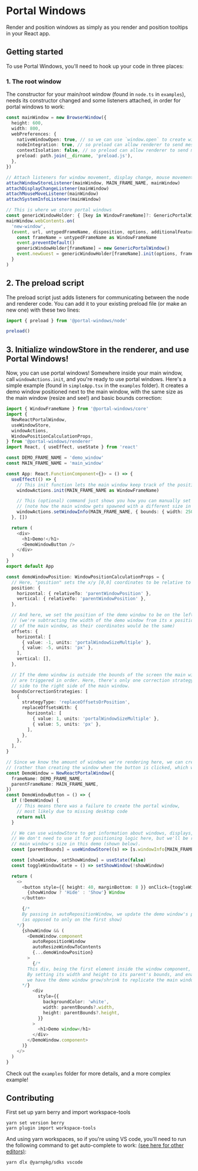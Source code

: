 # Portal Windows

Render and position windows as simply as you render and position tooltips in your React app.

## Getting started

To use Portal Windows, you'll need to hook up your code in three places:

### 1. The root window

The constructor for your main/root window (found in `node.ts` in `examples`), needs its constructor changed and some listeners attached, in order for portal windows to work:

```typescript
const mainWindow = new BrowserWindow({
  height: 600,
  width: 800,
  webPreferences: {
    nativeWindowOpen: true, // so we can use `window.open` to create windows from the renderer
    nodeIntegration: true, // so preload can allow renderer to send messages to node
    contextIsolation: false, // so preload can allow renderer to send messages to node
    preload: path.join(__dirname, 'preload.js'),
  },
})

// Attach listeners for window movement, display change, mouse movement, and system info
attachWindowStoreListener(mainWindow, MAIN_FRAME_NAME, mainWindow)
attachDisplayChangeListener(mainWindow)
attachMouseMoveListener(mainWindow)
attachSystemInfoListener(mainWindow)

// This is where we store portal windows
const genericWindowHolder: { [key in WindowFrameName]?: GenericPortalWindow } = {}
mainWindow.webContents.on(
  'new-window',
  (event, url, untypedFrameName, disposition, options, additionalFeatures) => {
    const frameName = untypedFrameName as WindowFrameName
    event.preventDefault()
    genericWindowHolder[frameName] = new GenericPortalWindow()
    event.newGuest = genericWindowHolder[frameName].init(options, frameName as WindowFrameName)
  }
)
```

## 2. The preload script

The preload script just adds listeners for communicating between the node and renderer code. You can add it to your existing preload file (or make an new one) with these two lines:

```typescript
import { preload } from '@portal-windows/node'

preload()
```

## 3. Initialize windowStore in the renderer, and use Portal Windows!

Now, you can use portal windows! Somewhere inside your main window, call `windowActions.init`, and you're ready to use portal windows. Here's a simple example (found in `simpleApp.tsx` in the `examples` folder). It creates a demo window positioned next to the main window, with the same size as the main window (resize and see!) and basic bounds correction:

```typescript
import { WindowFrameName } from '@portal-windows/core'
import {
  NewReactPortalWindow,
  useWindowStore,
  windowActions,
  WindowPositionCalculationProps,
} from '@portal-windows/renderer'
import React, { useEffect, useState } from 'react'

const DEMO_FRAME_NAME = 'demo_window'
const MAIN_FRAME_NAME = 'main_window'

const App: React.FunctionComponent<{}> = () => {
  useEffect(() => {
    // This init function lets the main window keep track of the positions of its child windows
    windowActions.init(MAIN_FRAME_NAME as WindowFrameName)

    // This (optional) command just shows you how you can manually set window bounds
    // (note how the main window gets spawned with a different size in `node.ts`)
    windowActions.setWindowInfo(MAIN_FRAME_NAME, { bounds: { width: 250, height: 350 } })
  }, [])

  return (
    <div>
      <h1>Demo!</h1>
      <DemoWindowButton />
    </div>
  )
}
export default App

const demoWindowPosition: WindowPositionCalculationProps = {
  // Here, "position" sets the x/y [0,0] coordinates to be relative to the main window
  position: {
    horizontal: { relativeTo: 'parentWindowPosition' },
    vertical: { relativeTo: 'parentWindowPosition' },
  },

  // And here, we set the position of the demo window to be on the left of the main window, with a 5px gap
  // (we're subtracting the width of the demo window from its x position, otherwise it'd be rendered on top
  // of the main window, as their coordinates would be the same)
  offsets: {
    horizontal: [
      { value: -1, units: 'portalWindowSizeMultiple' },
      { value: -5, units: 'px' },
    ],
    vertical: [],
  },

  // If the demo window is outside the bounds of the screen the main window is in, the boundsCorrectionStrategies
  // are triggered in order. Here, there's only one correction strategy, which flips the demo window from the left
  // side to the right side of the main window.
  boundsCorrectionStrategies: [
    {
      strategyType: 'replaceOffsetsOrPosition',
      replaceOffsetsWith: {
        horizontal: [
          { value: 1, units: 'portalWindowSizeMultiple' },
          { value: 5, units: 'px' },
        ],
      },
    },
  ],
}

// Since we know the amount of windows we're rendering here, we can create the window on app load to save time
// (rather than creating the window when the button is clicked, which will result in a short delay)
const DemoWindow = NewReactPortalWindow({
  frameName: DEMO_FRAME_NAME,
  parentFrameName: MAIN_FRAME_NAME,
})
const DemoWindowButton = () => {
  if (!DemoWindow) {
    // This means there was a failure to create the portal window,
    // most likely due to missing desktop code
    return null
  }

  // We can use windowStore to get information about windows, displays, and mouse positions.
  // We don't need to use it for positioning logic here, but we'll be replicating the
  // main window's size in this demo (shown below).
  const [parentBounds] = useWindowStore((s) => [s.windowInfo[MAIN_FRAME_NAME]?.bounds])

  const [showWindow, setShowWindow] = useState(false)
  const toggleWindowState = () => setShowWindow(!showWindow)

  return (
    <>
      <button style={{ height: 40, marginBottom: 8 }} onClick={toggleWindowState}>
        {showWindow ? 'Hide' : 'Show'} Window
      </button>

      {/*
      By passing in autoRepositionWindow, we update the demo window's position as it's being rendered
      (as opposed to only on the first show)
    */}
      {showWindow && (
        <DemoWindow.component
          autoRepositionWindow
          autoResizeWindowToContents
          {...demoWindowPosition}
        >
          {/*
        This div, being the first element inside the window component, will be used to calculate the size of the window.
        By setting its width and height to its parent's bounds, and enabling `autoResizeWindowToContents` on the window component,
        we have the demo window grow/shrink to replicate the main window's size.
      */}
          <div
            style={{
              backgroundColor: 'white',
              width: parentBounds?.width,
              height: parentBounds?.height,
            }}
          >
            <h1>Demo window</h1>
          </div>
        </DemoWindow.component>
      )}
    </>
  )
}
```

Check out the `examples` folder for more details, and a more complex example!

## Contributing

First set up yarn berry and import workspace-tools

```
yarn set version berry
yarn plugin import workspace-tools
```

And using yarn workspaces, so if you're using VS code, you'll need to run the following command to get auto-complete to work: [(see here for other editors)](https://yarnpkg.com/getting-started/editor-sdks):

```
yarn dlx @yarnpkg/sdks vscode
```
